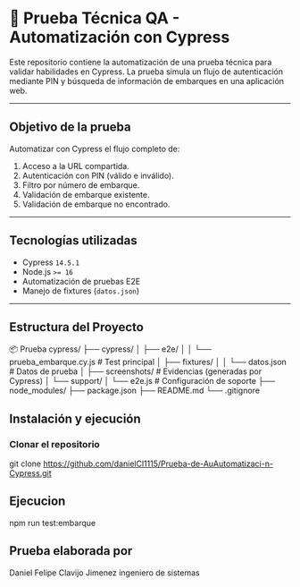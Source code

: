 # 🚀 Prueba Técnica QA - Automatización con Cypress

Este repositorio contiene la automatización de una prueba técnica para validar habilidades en Cypress. La prueba simula un flujo de autenticación mediante PIN y búsqueda de información de embarques en una aplicación web.

---

## Objetivo de la prueba

Automatizar con Cypress el flujo completo de:

1. Acceso a la URL compartida.
2. Autenticación con PIN (válido e inválido).
3. Filtro por número de embarque.
4. Validación de embarque existente.
5. Validación de embarque no encontrado.

---

## Tecnologías utilizadas

- Cypress `14.5.1`
- Node.js `>= 16`
- Automatización de pruebas E2E
- Manejo de fixtures (`datos.json`)

---

## Estructura del Proyecto
📦 Prueba cypress/
├── cypress/
│ ├── e2e/
│ │ └── prueba_embarque.cy.js # Test principal
│ ├── fixtures/
│ │ └── datos.json # Datos de prueba
│ ├── screenshots/ # Evidencias (generadas por Cypress)
│ └── support/
│ └── e2e.js # Configuración de soporte
├── node_modules/
├── package.json
├── README.md
└── .gitignore

## Instalación y ejecución

### Clonar el repositorio
git clone https://github.com/danielCl1115/Prueba-de-AuAutomatizaci-n-Cypress.git

## Ejecucion
npm run test:embarque

## Prueba elaborada por
Daniel Felipe Clavijo Jimenez ingeniero de sistemas